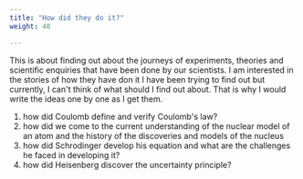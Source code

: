 ```yaml
---
title: "How did they do it?"
weight: 40

---
```

This is about finding out about the journeys of experiments, theories and scientific enquiries that have been done by our scientists. I am interested in the stories of how they have don it
I have been trying to find out but currently, I can't think of what should I find out about. That is why I would write the ideas one by one as I get them.

1) how did Coulomb define and verify Coulomb's law?
2) how did we come to the current understanding of the nuclear model of an atom and the history of the discoveries and models of the nucleus
3) how did Schrodinger develop his equation and what are the challenges he faced in developing it?
4) how did Heisenberg discover the uncertainty principle?
